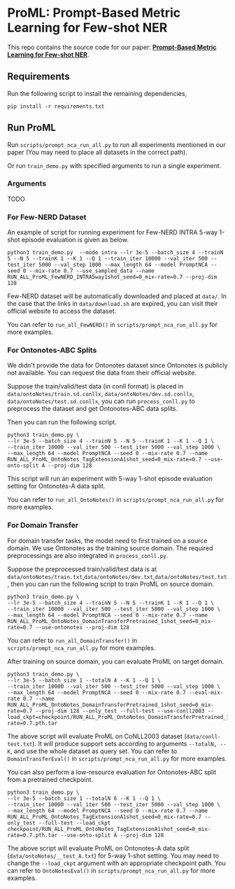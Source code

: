 # ProML: Prompt-Based Metric Learning for Few-shot NER

This repo contains the source code for our paper:  [**Prompt-Based Metric Learning for Few-shot NER**](https://openreview.net/pdf?id=wHt8UumYfGT).


## Requirements

Run the following script to install the remaining dependencies,

```shell
pip install -r requirements.txt
```



## Run ProML

Run `scripts/prompt_nca_run_all.py` to run all experiments mentioned in our paper (You may need to place all datasets in the correct path).

Or run `train_demo.py` with specified arguments to run a single experiment.

### Arguments

TODO

### For Few-NERD Dataset
An example of script for running experiment for Few-NERD INTRA 5-way 1-shot episode evaluation is given as below.

```shell
python3 train_demo.py  --mode intra --lr 3e-5 --batch_size 4 --trainN 5 --N 5 --trainK 1 --K 1 --Q 1 --train_iter 10000 --val_iter 500 --test_iter 5000 --val_step 1000 --max_length 64 --model PromptNCA --seed 0 --mix-rate 0.7 --use_sampled_data --name RUN_ALL_ProML_FewNERD_INTRA5way1shot_seed=0_mix-rate=0.7 --proj-dim 128
```

Few-NERD dataset will be automatically downloaded and placed at `data/`. In the case that the links in `data/download.sh` are expired, you can visit their official website to access the dataset.

You can refer to `run_all_FewNERD()` in `scripts/prompt_nca_run_all.py` for more examples.

### For Ontonotes-ABC Splits
We didn't provide the data for Ontonotes dataset since Ontonotes is publicly not available. You can request the data from their official website.

Suppose the train/valid/test data (in conll format) is placed in `data/ontoNotes/train.sd.conllx`, `data/ontoNotes/dev.sd.conllx`, `data/ontoNotes/test.sd.conllx`, you can run `process_conll.py` to preprocess the dataset and get Ontonotes-ABC data splits.

Then you can run the following script.

```shell
python3 train_demo.py \
--lr 3e-5 --batch_size 4 --trainN 5 --N 5 --trainK 1 --K 1 --Q 1 \
--train_iter 10000 --val_iter 500 --test_iter 5000 --val_step 1000 \
--max_length 64 --model PromptNCA --seed 0 --mix-rate 0.7 --name RUN_ALL_ProML_OntoNotes_TagExtensionA1shot_seed=0_mix-rate=0.7 --use-onto-split A --proj-dim 128
```

This script will run an experiment with 5-way 1-shot episode evaluation setting for Ontonotes-A data split. 

You can refer to `run_all_OntoNotes()` in `scripts/prompt_nca_run_all.py` for more examples.

### For Domain Transfer
For domain transfer tasks, the model need to first trained on a source domain. We use Ontonotes as the training source domain. The required preprocessings are also integrated in `process_conll.py`.

Suppose the preprocessed train/valid/test data is at `data/ontoNotes/train.txt`,`data/ontoNotes/dev.txt`,`data/ontoNotes/test.txt`, then you can run the following script to train ProML on source domain.

```shell
python3 train_demo.py \
--lr 3e-5 --batch_size 4 --trainN 5 --N 5 --trainK 1 --K 1 --Q 1 \
--train_iter 10000 --val_iter 500 --test_iter 5000 --val_step 1000 \
--max_length 64 --model PromptNCA --seed 0 --mix-rate 0.7 --name RUN_ALL_ProML_OntoNotes_DomainTransferPretrained_1shot_seed=0_mix-rate=0.7 --use-ontonotes --proj-dim 128
```

You can refer to `run_all_DomainTransfer()` in `scripts/prompt_nca_run_all.py` for more examples.

After training on source domain, you can evaluate ProML on target domain. 

```shell
python3 train_demo.py \
--lr 3e-5 --batch_size 1 --totalN 4 --K 1 --Q 1 \
--train_iter 10000 --val_iter 500 --test_iter 5000 --val_step 1000 \
--max_length 64 --model PromptNCA --seed 0 --mix-rate 0.7 --eval-mix-rate 0.7 --name RUN_ALL_ProML_OntoNotes_DomainTransferPretrained_1shot_seed=0_mix-rate=0.7 --proj-dim 128 --only_test --full-test --use-conll2003 --load_ckpt=checkpoint/RUN_ALL_ProML_OntoNotes_DomainTransferPretrained_1shot_seed=0_mix-rate=0.7.pth.tar
```

The above script will evaluate ProML on CoNLL2003 dataset (`data/conll-test.txt`). It will produce support sets according to arguments `--totalN, --K`, and use the whole dataset as query set. You can refer to `DomainTransferEval()` in `scripts/prompt_nca_run_all.py` for more examples.



You can also perform a low-resource evaluation for Ontonotes-ABC split from a pretrained checkpoint.

```shell
python3 train_demo.py \
--lr 3e-5 --batch_size 1 --totalN 6 --K 1 --Q 1 \
--train_iter 10000 --val_iter 500 --test_iter 5000 --val_step 1000 \
--max_length 64 --model PromptNCA --seed 0 --mix-rate 0.7 --name RUN_ALL_ProML_OntoNotes_TagExtensionA1shot_seed=0_mix-rate=0.7 --only_test --full-test --load_ckpt checkpoint/RUN_ALL_ProML_OntoNotes_TagExtensionA1shot_seed=0_mix-rate=0.7.pth.tar --use-onto-split A --proj-dim 128
```

The above script will evaluate ProML on Ontonotes-A data split (`data/ontoNotes/__test_A.txt`) for 5-way 1-shot setting. You may need to change the `--load_ckpt` argument with an appropriate checkpoint path. You can refer to `OntoNotesEval()` in `scripts/prompt_nca_run_all.py` for more examples.